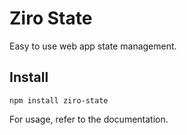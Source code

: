 # Ziro State

Easy to use web app state management.

## Install

```
npm install ziro-state
```

For usage, refer to the documentation.
